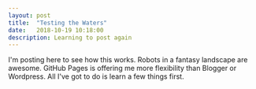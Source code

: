 ```yaml
---
layout: post
title:  "Testing the Waters"
date:   2018-10-19 10:18:00
description: Learning to post again
---
```


I'm posting here to see how this works. Robots in a fantasy landscape are awesome. GitHub Pages is offering me more flexibility than Blogger or Wordpress. All I've got to do is learn a few things first.

[jekyll-gh]: https://github.com/mojombo/jekyll
[jekyll]:    http://jekyllrb.com
